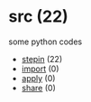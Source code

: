 # src (22)
some python codes

+ [stepin](stepin/README.md) (22)
+ [import](import/README.md) (0)
+ [apply](apply/README.md) (0)
+ [share](share/README.md) (0)
